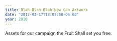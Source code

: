 ```yaml
---
title: Blah Blah Blah New Can Artwork
date: "2017-03-17T13:03:58-04:00"
year: 2018
---
```

Assets for our campaign the Fruit Shall set you free.
